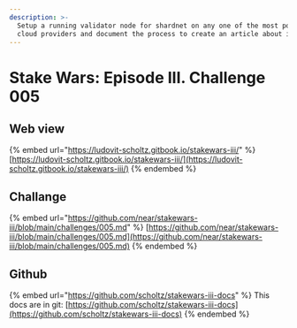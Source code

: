 ```yaml
---
description: >-
  Setup a running validator node for shardnet on any one of the most popular
  cloud providers and document the process to create an article about it.
---
```


# Stake Wars: Episode III. Challenge 005

## Web view
{% embed url="https://ludovit-scholtz.gitbook.io/stakewars-iii/" %}
[https://ludovit-scholtz.gitbook.io/stakewars-iii/](https://ludovit-scholtz.gitbook.io/stakewars-iii/)
{% endembed %}

## Challange
{% embed url="https://github.com/near/stakewars-iii/blob/main/challenges/005.md" %}
[https://github.com/near/stakewars-iii/blob/main/challenges/005.md](https://github.com/near/stakewars-iii/blob/main/challenges/005.md)
{% endembed %}

## Github
{% embed url="https://github.com/scholtz/stakewars-iii-docs" %}
This docs are in git: [https://github.com/scholtz/stakewars-iii-docs](https://github.com/scholtz/stakewars-iii-docs)
{% endembed %}
